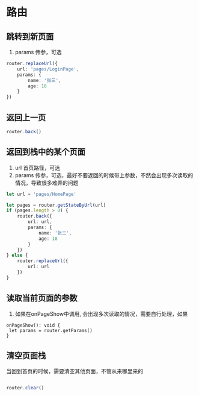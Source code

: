 # 路由

## 跳转到新页面

1. params 传参，可选

```typescript
router.replaceUrl({
    url: 'pages/LoginPage',
    params: {
        name: '张三',
        age: 18
    }
})
```

## 返回上一页

```typescript
router.back()
```

## 返回到栈中的某个页面

1. url 首页路径，可选
2. params 传参，可选，最好不要返回的时候带上参数，不然会出现多次读取的情况，导致很多难弄的问题

```typescript
let url = 'pages/HomePage'

let pages = router.getStateByUrl(url)
if (pages.length > 0) {
    router.back({
        url: url,
        params: {
            name: '张三',
            age: 18
        }
    })
} else {
    router.replaceUrl({
        url: url
    })
}
```

## 读取当前页面的参数

1. 如果在onPageShow中调用, 会出现多次读取的情况，需要自行处理，如果

```arkts
onPageShow(): void {
 let params = router.getParams()
}
```

## 清空页面栈

当回到首页的时候，需要清空其他页面，不管从来哪里来的

```typescript

router.clear()

```
